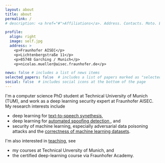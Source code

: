 ```yaml
---
layout: about
title: about
permalink: /
# description: <a href="#">Affiliations</a>. Address. Contacts. Moto. Etc.

profile:
  align: right
  image: self.jpg
  address: >
    <p>Fraunhofer AISEC</p>
    <p>Lichtenbergstraße 11</p>
    <p>85748 Garching / Munich</p>
    <p>nicolas.mueller@aisec.fraunhofer.de</p>

news: false # includes a list of news items
selected_papers: false  # includes a list of papers marked as "selected={true}"
social: false  # includes social icons at the bottom of the page
---
```


I'm a computer science PhD student at Technical University of Munich (TUM), and work as a deep learning security expert at Fraunhofer AISEC. 
My research interests include
- deep learning for <a href="projects/creation/"> text-to-speech synethesis</a>,
- deep learning for <a href="projects/detection/"> automated spoofing detection </a>, and
- security of machine learning, especially adversarial data poisoning attacks and the <a href="projects/labelfix"> correctness of machine learning datasets</a>.

I'm also interested in <a href="teaching">teaching</a>, see 
- my courses at Technical Unversity of Munich, and
- the certified deep-learning course via Fraunhofer Academy.
